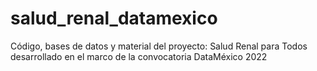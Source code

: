 # salud_renal_datamexico
Código, bases de datos y material del proyecto: Salud Renal para Todos desarrollado en el marco de la convocatoria DataMéxico 2022
